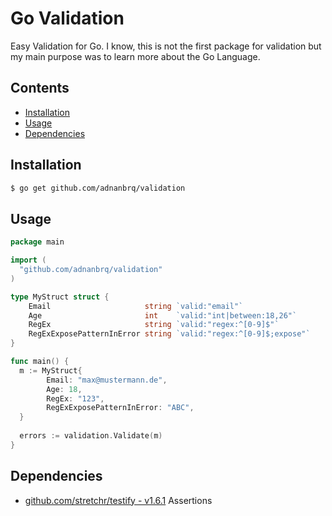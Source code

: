 # Go Validation

Easy Validation for Go.
I know, this is not the first package for validation but my main purpose was to learn more about the Go Language.

## Contents

- [Installation](#installation)
- [Usage](#usage)
- [Dependencies](#dependencies)

## Installation

```sh
$ go get github.com/adnanbrq/validation
```

## Usage

```go
package main

import (
  "github.com/adnanbrq/validation"
)

type MyStruct struct {
	Email                     string `valid:"email"`
	Age                       int    `valid:"int|between:18,26"`
	RegEx                     string `valid:"regex:^[0-9]$"`
	RegExExposePatternInError string `valid:"regex:^[0-9]$;expose"`
}

func main() {
  m := MyStruct{
		Email: "max@mustermann.de",
		Age: 18,
		RegEx: "123",
		RegExExposePatternInError: "ABC",
  }
  
  errors := validation.Validate(m)
}
```

## Dependencies

- [github.com/stretchr/testify - v1.6.1](https://github.com/stretchr/testify)
Assertions